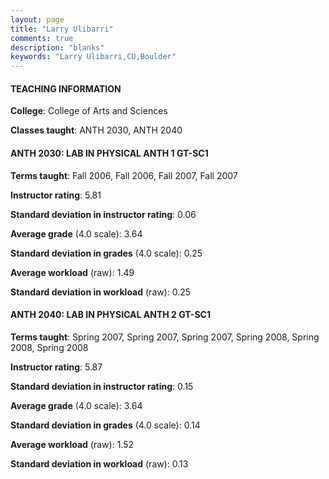 ```yaml
---
layout: page
title: "Larry Ulibarri" 
comments: true
description: "blanks"
keywords: "Larry Ulibarri,CU,Boulder"
---
```

<head>
<script src="https://ajax.googleapis.com/ajax/libs/jquery/2.1.3/jquery.min.js"></script>
<script src="https://dl.dropboxusercontent.com/s/pc42nxpaw1ea4o9/highcharts.js?dl=0"></script>
<!-- <script src="../assets/js/highcharts.js"></script> -->
<style type="text/css">@font-face {
	font-family: "Bebas Neue";
	src: url(https://www.filehosting.org/file/details/544349/BebasNeue Regular.otf) format("opentype");
	}
	h1.Bebas { 
		font-family: "Bebas Neue", Verdana, Tahoma;
	}
</style>
</head>
	   
#### TEACHING INFORMATION

**College**: College of Arts and Sciences

**Classes taught**: ANTH 2030, ANTH 2040

#### ANTH 2030: LAB IN PHYSICAL ANTH 1 GT-SC1

**Terms taught**: Fall 2006, Fall 2006, Fall 2007, Fall 2007

**Instructor rating**: 5.81

**Standard deviation in instructor rating**: 0.06

**Average grade** (4.0 scale): 3.64

**Standard deviation in grades** (4.0 scale): 0.25

**Average workload** (raw): 1.49

**Standard deviation in workload** (raw): 0.25

#### ANTH 2040: LAB IN PHYSICAL ANTH 2 GT-SC1

**Terms taught**: Spring 2007, Spring 2007, Spring 2007, Spring 2008, Spring 2008, Spring 2008

**Instructor rating**: 5.87

**Standard deviation in instructor rating**: 0.15

**Average grade** (4.0 scale): 3.64

**Standard deviation in grades** (4.0 scale): 0.14

**Average workload** (raw): 1.52

**Standard deviation in workload** (raw): 0.13

